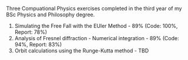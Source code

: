 Three Compuational Physics exercises completed in the third year of my BSc Physics and Philosophy degree.
1. Simulating the Free Fall with the EUler Method - 89% (Code: 100%, Report: 78%)
2. Analysis of Fresnel diffraction - Numerical integration - 89% (Code: 94%, Report: 83%)
3. Orbit calculations using the Runge-Kutta method - TBD




